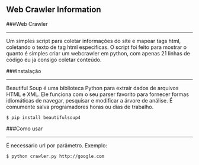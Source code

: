 ## Web Crawler Information

###Web Crawler
******
Um simples script para coletar informações do site e mapear tags html, coletando o texto de tag html especificas.
O script foi feito para mostrar o quanto é simples criar um webcrawler em python, com apenas 21 linhas de código eu ja consigo coletar conteúdo.

###Instalação 
************
Beautiful Soup é uma biblioteca Python para extrair dados de arquivos HTML e XML. Ele funciona com o seu parser favorito para fornecer formas idiomáticas de navegar, pesquisar e modificar a árvore de análise. É comumente salva programadores horas ou dias de trabalho.

    $ pip install beautifulsoup4

###Como usar
************
É necessario url por parâmetro.
Exemplo: 

    $ python crawler.py http://google.com
